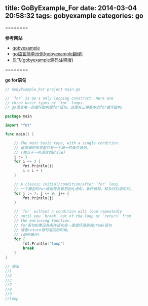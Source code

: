 title: GoByExample_For
date: 2014-03-04 20:58:32
tags: gobyexample
categories: go
---

<!--head-->

========

**参考网站**

* [gobyexample](https://gobyexample.com/ "gobyexample")
* [go语言简单示例(gobyexample翻译)](http://bbs.csdn.net/topics/390557446 "go语言简单示例")
* [启飞(gobyexample源码注释版)](http://qefee.com/tags/gobyexample/ "启飞")

========

**go for语句**

<!--more-->

<!--body-->

``` go
// GoByExample_For project main.go

// `for` is Go's only looping construct. Here are
// three basic types of `for` loops.
// go语言唯一的循环结构是for语句。这里有三种基本的for循环结构。

package main

import "fmt"

func main() {

	// The most basic type, with a single condition.
	// 最简单的形式是只有一个单一的条件语句。
	// (相当于一些语言的while)
	i := 1
	for i <= 3 {
		fmt.Println(i)
		i = i + 1
	}

	// A classic initial/condition/after `for` loop.
	// 一个典型的for语句是具有初始化语句，条件语句，和执行后语句的。
	for j := 7; j <= 9; j++ {
		fmt.Println(j)
	}

	// `for` without a condition will loop repeatedly
	// until you `break` out of the loop or `return` from
	// the enclosing function.
	// for语句如果没有条件语句会一直循环直到有break语句
	// 或者return语句返回的时候。
	// (即死循环)
	for {
		fmt.Println("loop")
		break
	}
}

// 输出
//1
//2
//3
//7
//8
//9
//loop
```
